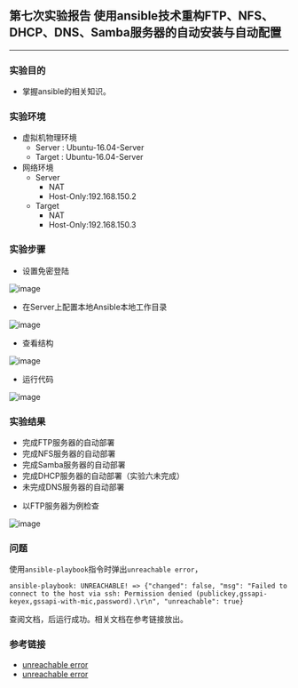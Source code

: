 ## 第七次实验报告 使用ansible技术重构FTP、NFS、DHCP、DNS、Samba服务器的自动安装与自动配置
***
### 实验目的
- 掌握ansible的相关知识。

### 实验环境
* 虚拟机物理环境
	* Server : Ubuntu-16.04-Server
	* Target : Ubuntu-16.04-Server
* 网络环境
	* Server
		* NAT
		* Host-Only:192.168.150.2
	* Target
		* NAT
		* Host-Only:192.168.150.3
### 实验步骤
* 设置免密登陆 

![image](https://raw.githubusercontent.com/CUCfromHY001/2015-linux-public-CUCfromHY001/HW7/%E5%AE%9E%E9%AA%8C%E6%96%87%E4%BB%B6%E5%A4%B9/%E5%AE%9E%E9%AA%8C7/Image/0.5.PNG)

* 在Server上配置本地Ansible本地工作目录


![image](https://raw.githubusercontent.com/CUCfromHY001/2015-linux-public-CUCfromHY001/HW7/%E5%AE%9E%E9%AA%8C%E6%96%87%E4%BB%B6%E5%A4%B9/%E5%AE%9E%E9%AA%8C7/Image/1.PNG)

* 查看结构

![image](https://raw.githubusercontent.com/CUCfromHY001/2015-linux-public-CUCfromHY001/HW7/%E5%AE%9E%E9%AA%8C%E6%96%87%E4%BB%B6%E5%A4%B9/%E5%AE%9E%E9%AA%8C7/Image/2.PNG)

* 运行代码

![image](https://raw.githubusercontent.com/CUCfromHY001/2015-linux-public-CUCfromHY001/HW7/%E5%AE%9E%E9%AA%8C%E6%96%87%E4%BB%B6%E5%A4%B9/%E5%AE%9E%E9%AA%8C7/Image/3.PNG)


### 实验结果
- 完成FTP服务器的自动部署
- 完成NFS服务器的自动部署
- 完成Samba服务器的自动部署
- 完成DHCP服务器的自动部署（实验六未完成）
- 未完成DNS服务器的自动部署

* 以FTP服务器为例检查

![image](https://raw.githubusercontent.com/CUCfromHY001/2015-linux-public-CUCfromHY001/HW7/%E5%AE%9E%E9%AA%8C%E6%96%87%E4%BB%B6%E5%A4%B9/%E5%AE%9E%E9%AA%8C7/Image/4.PNG)

### 问题
使用`ansible-playbook`指令时弹出`unreachable error`，
```
ansible-playbook: UNREACHABLE! => {"changed": false, "msg": "Failed to connect to the host via ssh: Permission denied (publickey,gssapi-keyex,gssapi-with-mic,password).\r\n", "unreachable": true}
```
查阅文档，后运行成功。相关文档在参考链接放出。

### 参考链接

- [unreachable error](https://github.com/ansible/ansible/issues/33321)
- [unreachable error](https://github.com/ansible/ansible/issues/15321)
